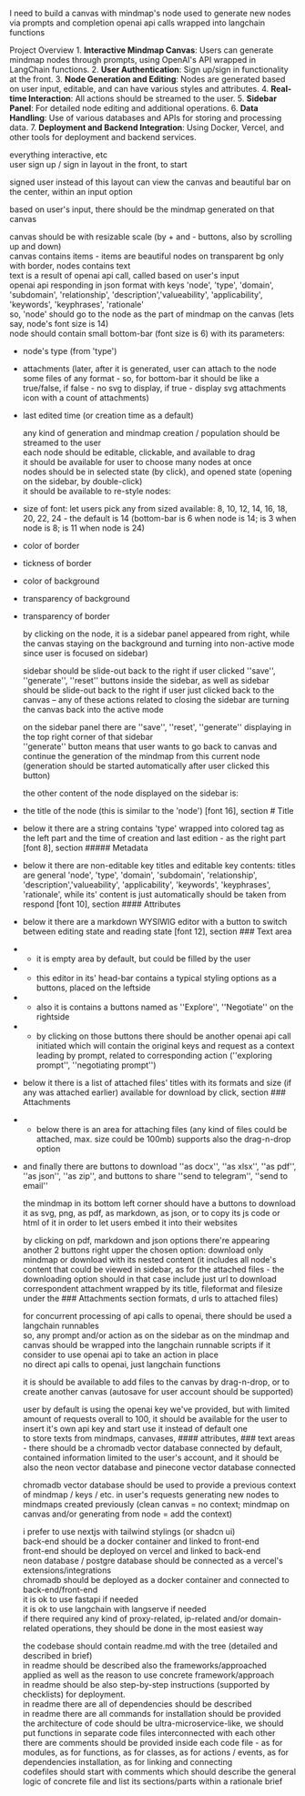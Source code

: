 I need to build a canvas with mindmap's node used to generate new nodes via prompts and completion openai api calls wrapped into langchain functions

Project Overview
	1. **Interactive Mindmap Canvas**: Users can generate mindmap nodes through prompts, using OpenAI's API wrapped in LangChain functions.
	2. **User Authentication**: Sign up/sign in functionality at the front.
	3. **Node Generation and Editing**: Nodes are generated based on user input, editable, and can have various styles and attributes.
	4. **Real-time Interaction**: All actions should be streamed to the user.
	5. **Sidebar Panel**: For detailed node editing and additional operations.
	6. **Data Handling**: Use of various databases and APIs for storing and processing data.
	7. **Deployment and Backend Integration**: Using Docker, Vercel, and other tools for deployment and backend services.



  everything interactive, etc  
   user sign up / sign in layout in the front, to start  
  
  signed user instead of this layout can view the canvas and beautiful bar on the center, within an input option  
  
  based on user's input, there should be the mindmap generated on that canvas  
  
  canvas should be with resizable scale (by + and - buttons, also by scrolling up and down)  
  canvas contains items - items are beautiful nodes on transparent bg only with border, nodes contains text  
  text is a result of openai api call, called based on user's input  
  openai api responding in json format with keys 'node', 'type', 'domain', 'subdomain', 'relationship', 'description','valueability', 'applicability', 'keywords', 'keyphrases', 'rationale'  
  so, 'node' should go to the node as the part of mindmap on the canvas (lets say, node's font size is 14)  
  node should contain small bottom-bar (font size is 6) with its parameters:  
- node's type (from 'type')
- attachments (later, after it is generated, user can attach to the node some files of any format - so, for bottom-bar it should be like a true/false, if false - no svg to display, if true - display svg attachments icon with a count of attachments)
- last edited time (or creation time as a default)
  
  
  any kind of generation and mindmap creation / population should be streamed to the user  
  each node should be editable, clickable, and available to drag  
  it should be available for user to choose many nodes at once  
  nodes should be in selected state (by click), and opened state (opening on the sidebar, by double-click)  
  it should be available to re-style nodes:  
- size of font: let users pick any from sized available: 8, 10, 12, 14, 16, 18, 20, 22, 24 - the default is 14 (bottom-bar is 6 when node is 14; is 3 when node is 8; is 11 when node is 24)
- color of border
- tickness of border
- color of background
- transparency of background
- transparency of border
  
  by clicking on the node, it is a sidebar panel appeared from right, while the canvas staying on the background and turning into non-active mode since user is focused on sidebar)   
  
  sidebar should be slide-out back to the right if user clicked ''save'', ''generate'', ''reset'' buttons inside the sidebar, as well as sidebar should be slide-out back to the right if user just clicked back to the canvas – any of these actions related to closing the sidebar are turning the canvas back into the active mode  
  
  
  
  on the sidebar panel there are ''save'', ''reset', ''generate'' displaying in the top right corner of that sidebar  
  ''generate'' button means that user wants to go back to canvas and continue the generation of the mindmap from this current node (generation should be started automatically after user clicked this button)  
  
  
  the other content of the node displayed on the sidebar is:  
- the title of the node (this is similar to the 'node') [font 16], section # Title
- below it there are a string contains 'type' wrapped into colored tag as the left part and the time of creation and last edition - as the right part [font 8], section ##### Metadata
- below it there are non-editable key titles and editable key contents: titles are general 'node', 'type', 'domain', 'subdomain', 'relationship', 'description','valueability', 'applicability', 'keywords', 'keyphrases', 'rationale', while its' content is just automatically should be taken from respond [font 10], section #### Attributes
- below it there are a markdown WYSIWIG editor with a button to switch between editing state and reading state [font 12], section ### Text area
- - it is empty area by default, but could be filled by the user
- - this editor in its' head-bar contains a typical styling options as a buttons, placed on the leftside
- - also it is contains a buttons named as ''Explore'', ''Negotiate'' on the rightside
- - by clicking on those buttons there should be another openai api call initiated which will contain the original keys and request as a context leading by prompt, related to corresponding action  (''exploring prompt'', ''negotiating prompt'')
- below it there is a list of attached files' titles with its formats and size (if any was attached earlier) available for download by click, section ### Attachments
- - below there is an area for attaching files (any kind of files could be attached, max. size could be 100mb) supports also the drag-n-drop option
- and finally there are buttons to download ''as docx'', ''as xlsx'', ''as pdf'', ''as json'', ''as zip'', and buttons to share ''send to telegram'', ''send to email''
  
  
  the mindmap in its bottom left corner should have a buttons to download it as svg, png, as pdf, as markdown, as json, or to copy its js code or html of it in order to let users embed it into their websites  
  
  by clicking on pdf, markdown and json options there're appearing another 2 buttons right upper the chosen option: download only mindmap or download with its nested content (it includes all node's content that could be viewed in sidebar, as for the attached files - the downloading option should in that case include just url to download correspondent attachment wrapped by its title, fileformat and filesize under the ###  Attachments section formats, d urls to attached files)  
  
  for concurrent processing of api calls to openai, there should be used a langchain runnables   
  so, any prompt and/or action as on the sidebar as on the mindmap and canvas should be wrapped into the langchain runnable scripts if it consider to use openai api to take an action in place  
  no direct api calls to openai, just langchain functions   
  
  
  it is should be available to add files to the canvas by drag-n-drop, or to create another canvas (autosave for user account should be supported)   
  
  user by default is using the openai key we've provided, but with limited amount of requests overall to 100, it should be available for the user to insert it's own api key and start use it instead of default one  
  to store texts from mindmaps, canvases, #### attributes, ### text areas - there should be a chromadb vector database connected by default, contained information limited to the user's account, and it should be also the neon vector database and pinecone vector database connected  
  
  chromadb vector database should be used to provide a previous context of mindmap / keys / etc. in user's requests generating new nodes to mindmaps created previously (clean canvas = no context; mindmap on canvas and/or generating from node = add the context)  
  
  i prefer to use nextjs with tailwind stylings (or shadcn ui)  
  back-end should be a docker container and linked to front-end  
  front-end should be deployed on vercel and linked to back-end  
  neon database / postgre database should be connected as a vercel's extensions/integrations  
  chromadb should be deployed as a docker container and connected to back-end/front-end  
  it is ok to use fastapi if needed  
  it is ok to use langchain with langserve if needed  
  if there required any kind of proxy-related, ip-related and/or domain-related operations, they should be done in the most easiest way  
  
  
  the codebase should contain readme.md with the tree (detailed and described in brief)  
  in readme should be described also the frameworks/approached applied as well as the reason to use concrete framework/approach  
  in readme should be also step-by-step instructions (supported by checklists) for deployment.  
  in readme there are all of dependencies should be described  
  in readme there are all commands for installation should be provided  
  the architecture of code should be ultra-microservice-like, we should put functions in separate code files interconnected with each other  
  there are comments should be provided inside each code file - as for modules, as for functions, as for classes, as for actions / events, as for dependencies installation, as for linking and connecting  
  codefiles should start with comments which should describe the general logic of concrete file and list its sections/parts within a rationale brief  